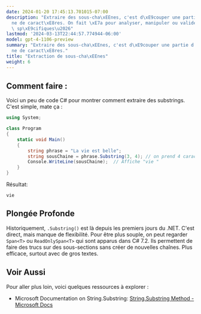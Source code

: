 ```yaml
---
date: 2024-01-20 17:45:13.701015-07:00
description: "Extraire des sous-cha\xEEnes, c'est d\xE9couper une partie d'une cha\xEE\
  ne de caract\xE8res. On fait \xE7a pour analyser, manipuler ou valider des morceaux\
  \ sp\xE9cifiques\u2026"
lastmod: '2024-03-13T22:44:57.774944-06:00'
model: gpt-4-1106-preview
summary: "Extraire des sous-cha\xEEnes, c'est d\xE9couper une partie d'une cha\xEE\
  ne de caract\xE8res."
title: "Extraction de sous-cha\xEEnes"
weight: 6
---
```


## Comment faire :
Voici un peu de code C# pour montrer comment extraire des substrings. C'est simple, mate ça :

```C#
using System;

class Program
{
    static void Main()
    {
        string phrase = "La vie est belle";
        string sousChaine = phrase.Substring(3, 4); // on prend 4 caractères à partir de l'index 3
        Console.WriteLine(sousChaine);  // Affiche "vie "
    }
}
```
Résultat:
```
vie 
```

## Plongée Profonde
Historiquement, `.Substring()` est là depuis les premiers jours du .NET. C'est direct, mais manque de flexibilité. Pour être plus souple, on peut regarder `Span<T>` ou `ReadOnlySpan<T>` qui sont apparus dans C# 7.2. Ils permettent de faire des trucs sur des sous-sections sans créer de nouvelles chaînes. Plus efficace, surtout avec de gros textes.

## Voir Aussi
Pour aller plus loin, voici quelques ressources à explorer :

- Microsoft Documentation on String.Substring: [String.Substring Method - Microsoft Docs](https://docs.microsoft.com/en-us/dotnet/api/system.string.substring)

